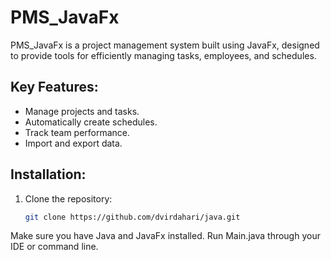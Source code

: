 # PMS_JavaFx

PMS_JavaFx is a project management system built using JavaFx, designed to provide tools for efficiently managing tasks, employees, and schedules.

## Key Features:
- Manage projects and tasks.
- Automatically create schedules.
- Track team performance.
- Import and export data.

## Installation:
1. Clone the repository:
   ```bash
   git clone https://github.com/dvirdahari/java.git


Make sure you have Java and JavaFx installed.
Run Main.java through your IDE or command line.
